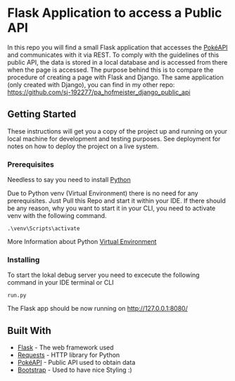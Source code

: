 # Flask Application to access a Public API

In this repo you will find a small Flask application that accesses the [PokéAPI](https://pokeapi.co) and communicates with it via REST. To comply with the guidelines of this public API, the data is stored in a local database and is accessed from there when the page is accessed.
The purpose behind this is to compare the procedure of creating a page with Flask and Django. The same application (only created with Django), you can find in my other repo: https://github.com/sj-192277/pa_hofmeister_django_public_api

## Getting Started

These instructions will get you a copy of the project up and running on your local machine for development and testing purposes. See deployment for notes on how to deploy the project on a live system.

### Prerequisites

Needless to say you need to install [Python](https://www.python.org)

Due to Python venv (Virtual Environment) there is no need for any prerequisites. Just Pull this Repo and start it within your IDE. If there should be any reason, why you want to start it in your CLI, you need to activate venv with the following command.

```
.\venv\Scripts\activate
```

More Information about Python [Virtual Environment](https://packaging.python.org/guides/installing-using-pip-and-virtual-environments/)

### Installing

To start the lokal debug server you need to excecute the following command in your IDE terminal or CLI

```
run.py
```

The Flask app should be now running on http://127.0.0.1:8080/ 

## Built With

* [Flask](https://flask.palletsprojects.com/en/1.1.x/) - The web framework used
* [Requests](https://requests.readthedocs.io/en/master/) - HTTP library for Python
* [PokéAPI](https://pokeapi.co) - Public API used to obtain data
* [Bootstrap](https://getbootstrap.com) - Used to have nice Styling :)
